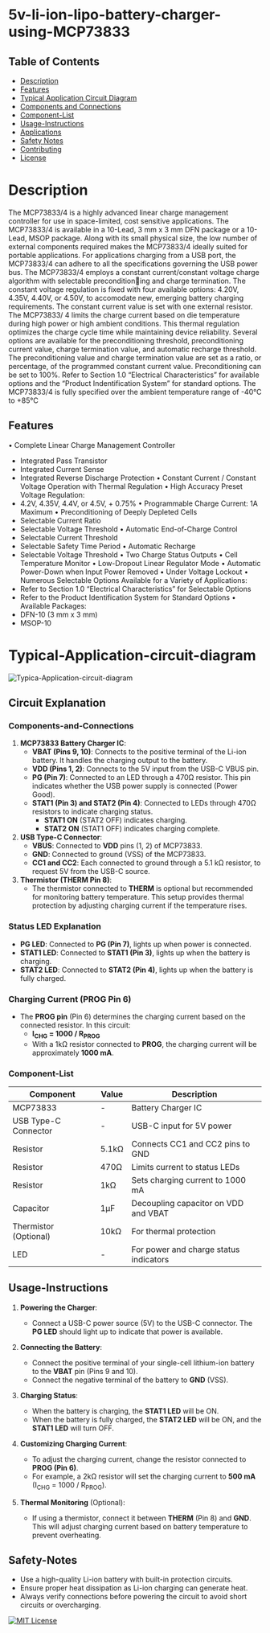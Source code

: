 
# 5v-li-ion-lipo-battery-charger-using-MCP73833

## Table of Contents
- [Description](#Description)
- [Features](#Features)
- [Typical Application Circuit Diagram](#Typica-Application-circuit-diagram)
- [Components and Connections](#Components-and-Connections)
- [Component-List](#Component-List)
- [Usage-Instructions](#Usage-Instructions)
- [Applications](#applications)
- [Safety Notes](Safety-Notes)
- [Contributing](CONTRIBUTING.md)
- [License](LICENSE)


# Description

The MCP73833/4 is a highly advanced linear charge
management controller for use in space-limited, cost
sensitive applications. The MCP73833/4 is available in
a 10-Lead, 3 mm x 3 mm DFN package or a 10-Lead,
MSOP package. Along with its small physical size, the
low number of external components required makes
the MCP73833/4 ideally suited for portable
applications. For applications charging from a USB
port, the MCP73833/4 can adhere to all the
specifications governing the USB power bus.
The MCP73833/4 employs a constant current/constant
voltage charge algorithm with selectable preconditioning and charge termination. The constant voltage
regulation is fixed with four available options: 4.20V,
4.35V, 4.40V, or 4.50V, to accomodate new, emerging
battery charging requirements. The constant current
value is set with one external resistor. The MCP73833/
4 limits the charge current based on die temperature
during high power or high ambient conditions. This
thermal regulation optimizes the charge cycle time
while maintaining device reliability.
Several options are available for the preconditioning
threshold, preconditioning current value, charge
termination value, and automatic recharge threshold.
The preconditioning value and charge termination
value are set as a ratio, or percentage, of the
programmed constant current value. Preconditioning
can be set to 100%. Refer to Section 1.0 “Electrical
Characteristics” for available options and the
“Product Indentification System” for standard
options.
The MCP73833/4 is fully specified over the ambient
temperature range of -40°C to +85°C



## Features

• Complete Linear Charge Management Controller
- Integrated Pass Transistor
- Integrated Current Sense
- Integrated Reverse Discharge Protection
• Constant Current / Constant Voltage Operation 
with Thermal Regulation
• High Accuracy Preset Voltage Regulation:
- 4.2V, 4.35V, 4.4V, or 4.5V, + 0.75%
• Programmable Charge Current: 1A Maximum
• Preconditioning of Deeply Depleted Cells 
- Selectable Current Ratio
- Selectable Voltage Threshold
• Automatic End-of-Charge Control
- Selectable Current Threshold
- Selectable Safety Time Period
• Automatic Recharge
- Selectable Voltage Threshold
• Two Charge Status Outputs
• Cell Temperature Monitor
• Low-Dropout Linear Regulator Mode
• Automatic Power-Down when Input Power 
Removed
• Under Voltage Lockout
• Numerous Selectable Options Available for a 
Variety of Applications:
- Refer to Section 1.0 “Electrical 
Characteristics” for Selectable Options
- Refer to the Product Identification System for 
Standard Options
• Available Packages:
- DFN-10 (3 mm x 3 mm)
- MSOP-10

# Typical-Application-circuit-diagram
![Typica-Application-circuit-diagram](https://github.com/user-attachments/assets/9d7c4255-e3f1-42b1-ab00-7c44e064a513)

## Circuit Explanation

### Components-and-Connections
1. **MCP73833 Battery Charger IC**:
   - **VBAT (Pins 9, 10)**: Connects to the positive terminal of the Li-ion battery. It handles the charging output to the battery.
   - **VDD (Pins 1, 2)**: Connects to the 5V input from the USB-C VBUS pin.
   - **PG (Pin 7)**: Connected to an LED through a 470Ω resistor. This pin indicates whether the USB power supply is connected (Power Good).
   - **STAT1 (Pin 3) and STAT2 (Pin 4)**: Connected to LEDs through 470Ω resistors to indicate charging status. 
     - **STAT1 ON** (STAT2 OFF) indicates charging.
     - **STAT2 ON** (STAT1 OFF) indicates charging complete.
2. **USB Type-C Connector**:
   - **VBUS**: Connected to **VDD** pins (1, 2) of MCP73833.
   - **GND**: Connected to ground (VSS) of the MCP73833.
   - **CC1 and CC2**: Each connected to ground through a 5.1 kΩ resistor, to request 5V from the USB-C source.
3. **Thermistor (THERM Pin 8)**:
   - The thermistor connected to **THERM** is optional but recommended for monitoring battery temperature. This setup provides thermal protection by adjusting charging current if the temperature rises.

### Status LED Explanation
- **PG LED**: Connected to **PG (Pin 7)**, lights up when power is connected.
- **STAT1 LED**: Connected to **STAT1 (Pin 3)**, lights up when the battery is charging.
- **STAT2 LED**: Connected to **STAT2 (Pin 4)**, lights up when the battery is fully charged.

### Charging Current (PROG Pin 6)
- The **PROG pin** (Pin 6) determines the charging current based on the connected resistor. In this circuit:
  - **I<sub>CHG</sub> = 1000 / R<sub>PROG</sub>**
  - With a 1kΩ resistor connected to **PROG**, the charging current will be approximately **1000 mA**.



### Component-List

| Component          | Value   | Description                              |
|--------------------|---------|------------------------------------------|
| MCP73833           | -       | Battery Charger IC                       |
| USB Type-C Connector | -       | USB-C input for 5V power                 |
| Resistor           | 5.1kΩ   | Connects CC1 and CC2 pins to GND         |
| Resistor           | 470Ω    | Limits current to status LEDs            |
| Resistor           | 1kΩ     | Sets charging current to 1000 mA         |
| Capacitor          | 1µF     | Decoupling capacitor on VDD and VBAT     |
| Thermistor (Optional) | 10kΩ | For thermal protection                    |
| LED                | -       | For power and charge status indicators   |

## Usage-Instructions

1. **Powering the Charger**:
   - Connect a USB-C power source (5V) to the USB-C connector. The **PG LED** should light up to indicate that power is available.
   
2. **Connecting the Battery**:
   - Connect the positive terminal of your single-cell lithium-ion battery to the **VBAT** pin (Pins 9 and 10).
   - Connect the negative terminal of the battery to **GND** (VSS).

3. **Charging Status**:
   - When the battery is charging, the **STAT1 LED** will be ON.
   - When the battery is fully charged, the **STAT2 LED** will be ON, and the **STAT1 LED** will turn OFF.

4. **Customizing Charging Current**:
   - To adjust the charging current, change the resistor connected to **PROG (Pin 6)**.
   - For example, a 2kΩ resistor will set the charging current to **500 mA** (I<sub>CHG</sub> = 1000 / R<sub>PROG</sub>).

5. **Thermal Monitoring** (Optional):
   - If using a thermistor, connect it between **THERM** (Pin 8) and **GND**. This will adjust charging current based on battery temperature to prevent overheating.

## Safety-Notes
- Use a high-quality Li-ion battery with built-in protection circuits.
- Ensure proper heat dissipation as Li-ion charging can generate heat.
- Always verify connections before powering the circuit to avoid short circuits or overcharging.



[![MIT License](https://img.shields.io/badge/License-MIT-green.svg)](https://choosealicense.com/licenses/mit/)
